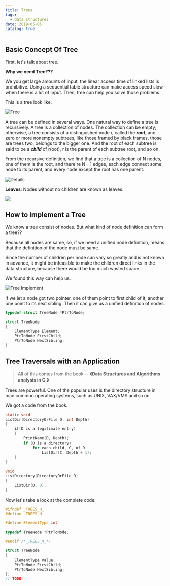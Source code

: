 ```yaml
---
title: Trees
tags:
  - data structures
date: 2019-05-05
catalog: true
---
```


## Basic Concept Of Tree

First, let's talk about tree.

**Why we need Tree???**

We you get large amounts of input, the linear access time of linked lists is prohibitive. Using a sequential table structure can make access speed slow when there is a lot of input. Then, tree can help you solve those problems.

This is a tree look like.

![Tree](https://sherlockblaze.com/resources/img/cs/trees/tree.png)

A tree can be defined in several ways. One natural way to define a tree is recursively. A tree is a collection of nodes. The collection can be empty; otherwise, a tree consists of a distinguished node r, called the ***root***, and zero or more nonempty subtrees, like those framed by black frames, those are trees two, belongs to the bigger one. And the root of each subtree is said to be a ***child*** of r(oot), r is the parent of each subtree root, and so on.

From the recursive definition, we find that a tree is a collection of N nodes, one of them is the root, and there're N - 1 edges, each edge connect some node to its parent, and every node except the root has one parent.

![Details](https://sherlockblaze.com/resources/img/cs/trees/tree_details.png)

**Leaves**: Nodes without no children are known as leaves.

![](https://sherlockblaze.com/resources/img/trees/cs/tree_concept.png)

## How to implement a Tree

We know a tree consist of nodes. But what kind of node definition can form a tree??

Because all nodes are same, so, if we need a unified node definition, means that the definition of the node must be same.

Since the number of children per node can vary so greatly and is not known in advance, it might be infeasible to make the children direct links in the data structure, because there would be too much wasted space.

We found this way can help us.

![Tree Implement](https://sherlockblaze.com/resources/img/cs/trees/tree_implement.png)

If we let a node got two pointer, one of them point to first child of it, another one point to its next sibling. Then it can give us a unified definition of nodes.

```c
typedef struct TreeNode *PtrToNode;

struct TreeNode
{
    ElementType Element;
    PtrToNode FirstChild;
    PtrToNode NextSibling;
}
```

## Tree Traversals with an Application

> All of this comes from the book -- **《Data Structures and Algorithms analysis in C.》**

Trees are powerful. One of the popular uses is the directory structure in man common operating systems, such as UNIX, VAX/VMS and so on.

We got a code from the book.

```c
static void
ListDir(DirectoryOrFile D, int Depth)
{
    if(D is a legitimate entry)
    {
        PrintName(D, Depth);
        if (D is a directory)
            for each child, C, of D
                ListDir(C, Depth + 1);
    }
}

void
ListDirectory(DirectoryOrFile D)
{
    ListDir(D, 0);
}
```

Now let's take a look at the complete code:

```c
#ifndef _TREES_H_
#define _TREES_H_

#define ElementType int

typedef TreeNode *PtrToNode;

#endif /*_TREES_H_*/

struct TreeNode
{
    ElementType Value;
    PtrToNode FirstChild;
    PtrToNode NextSibling;
};
// TODO
```